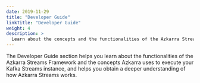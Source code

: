 ```yaml
---
date: 2019-11-29
title: "Developer Guide"
linkTitle: "Developer Guide"
weight: 4
description: >
  Learn about the concepts and the functionalities of the Azkarra Streams Framework.
---
```


The Developer Guide section helps you learn about the functionalities of the Azkarra Streams Framework and the concepts Azkarra uses to execute your Kafka Streams instance, and helps you obtain a deeper understanding of how Azkarra Streams works.


